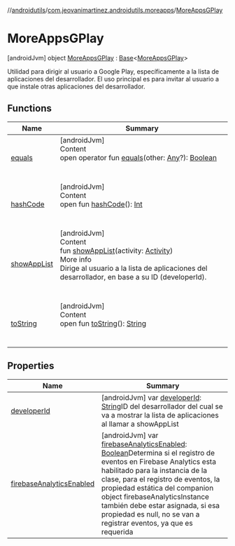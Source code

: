 //[androidutils](../../index.md)/[com.jeovanimartinez.androidutils.moreapps](../index.md)/[MoreAppsGPlay](index.md)



# MoreAppsGPlay  
 [androidJvm] object [MoreAppsGPlay](index.md) : [Base](../../com.jeovanimartinez.androidutils/-base/index.md)<[MoreAppsGPlay](index.md)> 

Utilidad para dirigir al usuario a Google Play, específicamente a la lista de aplicaciones del desarrollador. El uso principal es para invitar al usuario a que instale otras aplicaciones del desarrollador.

   


## Functions  
  
|  Name|  Summary| 
|---|---|
| <a name="kotlin/Any/equals/#kotlin.Any?/PointingToDeclaration/"></a>[equals](../../com.jeovanimartinez.androidutils.web/-system-web-browser/index.md#%5Bkotlin%2FAny%2Fequals%2F%23kotlin.Any%3F%2FPointingToDeclaration%2F%5D%2FFunctions%2F-1639721841)| <a name="kotlin/Any/equals/#kotlin.Any?/PointingToDeclaration/"></a>[androidJvm]  <br>Content  <br>open operator fun [equals](../../com.jeovanimartinez.androidutils.web/-system-web-browser/index.md#%5Bkotlin%2FAny%2Fequals%2F%23kotlin.Any%3F%2FPointingToDeclaration%2F%5D%2FFunctions%2F-1639721841)(other: [Any](https://kotlinlang.org/api/latest/jvm/stdlib/kotlin/-any/index.html)?): [Boolean](https://kotlinlang.org/api/latest/jvm/stdlib/kotlin/-boolean/index.html)  <br><br><br>
| <a name="kotlin/Any/hashCode/#/PointingToDeclaration/"></a>[hashCode](../../com.jeovanimartinez.androidutils.web/-system-web-browser/index.md#%5Bkotlin%2FAny%2FhashCode%2F%23%2FPointingToDeclaration%2F%5D%2FFunctions%2F-1639721841)| <a name="kotlin/Any/hashCode/#/PointingToDeclaration/"></a>[androidJvm]  <br>Content  <br>open fun [hashCode](../../com.jeovanimartinez.androidutils.web/-system-web-browser/index.md#%5Bkotlin%2FAny%2FhashCode%2F%23%2FPointingToDeclaration%2F%5D%2FFunctions%2F-1639721841)(): [Int](https://kotlinlang.org/api/latest/jvm/stdlib/kotlin/-int/index.html)  <br><br><br>
| <a name="com.jeovanimartinez.androidutils.moreapps/MoreAppsGPlay/showAppList/#android.app.Activity/PointingToDeclaration/"></a>[showAppList](show-app-list.md)| <a name="com.jeovanimartinez.androidutils.moreapps/MoreAppsGPlay/showAppList/#android.app.Activity/PointingToDeclaration/"></a>[androidJvm]  <br>Content  <br>fun [showAppList](show-app-list.md)(activity: [Activity](https://developer.android.com/reference/kotlin/android/app/Activity.html))  <br>More info  <br>Dirige al usuario a la lista de aplicaciones del desarrollador, en base a su ID (developerId).  <br><br><br>
| <a name="kotlin/Any/toString/#/PointingToDeclaration/"></a>[toString](../../com.jeovanimartinez.androidutils.web/-system-web-browser/index.md#%5Bkotlin%2FAny%2FtoString%2F%23%2FPointingToDeclaration%2F%5D%2FFunctions%2F-1639721841)| <a name="kotlin/Any/toString/#/PointingToDeclaration/"></a>[androidJvm]  <br>Content  <br>open fun [toString](../../com.jeovanimartinez.androidutils.web/-system-web-browser/index.md#%5Bkotlin%2FAny%2FtoString%2F%23%2FPointingToDeclaration%2F%5D%2FFunctions%2F-1639721841)(): [String](https://kotlinlang.org/api/latest/jvm/stdlib/kotlin/-string/index.html)  <br><br><br>


## Properties  
  
|  Name|  Summary| 
|---|---|
| <a name="com.jeovanimartinez.androidutils.moreapps/MoreAppsGPlay/developerId/#/PointingToDeclaration/"></a>[developerId](developer-id.md)| <a name="com.jeovanimartinez.androidutils.moreapps/MoreAppsGPlay/developerId/#/PointingToDeclaration/"></a> [androidJvm] var [developerId](developer-id.md): [String](https://kotlinlang.org/api/latest/jvm/stdlib/kotlin/-string/index.html)ID del desarrollador del cual se va a mostrar la lista de aplicaciones al llamar a showAppList   <br>
| <a name="com.jeovanimartinez.androidutils.moreapps/MoreAppsGPlay/firebaseAnalyticsEnabled/#/PointingToDeclaration/"></a>[firebaseAnalyticsEnabled](index.md#%5Bcom.jeovanimartinez.androidutils.moreapps%2FMoreAppsGPlay%2FfirebaseAnalyticsEnabled%2F%23%2FPointingToDeclaration%2F%5D%2FProperties%2F-1639721841)| <a name="com.jeovanimartinez.androidutils.moreapps/MoreAppsGPlay/firebaseAnalyticsEnabled/#/PointingToDeclaration/"></a> [androidJvm] var [firebaseAnalyticsEnabled](index.md#%5Bcom.jeovanimartinez.androidutils.moreapps%2FMoreAppsGPlay%2FfirebaseAnalyticsEnabled%2F%23%2FPointingToDeclaration%2F%5D%2FProperties%2F-1639721841): [Boolean](https://kotlinlang.org/api/latest/jvm/stdlib/kotlin/-boolean/index.html)Determina si el registro de eventos en Firebase Analytics esta habilitado para la instancia de la clase, para el registro de eventos, la propiedad estática del companion object firebaseAnalyticsInstance también debe estar asignada, si esa propiedad es null, no se van a registrar eventos, ya que es requerida   <br>

